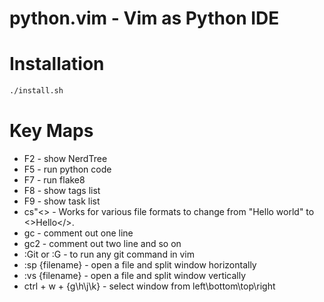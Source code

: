 python.vim - Vim as Python IDE 
===

# Installation

````bash
./install.sh
````

# Key Maps
- F2 - show NerdTree
- F5 - run python code
- F7 - run flake8
- F8 - show tags list
- F9 - show task list
- cs"<> - Works for various file formats to change from "Hello world" to <>Hello</>. 
- gc - comment out one line
- gc2 - comment out two line and so on
- :Git or :G - to run any git command in vim
- :sp {filename} - open a file and split window horizontally
- :vs {filename} - open a file and split window vertically
- ctrl + w + {g\h\j\k} - select window from left\bottom\top\right
